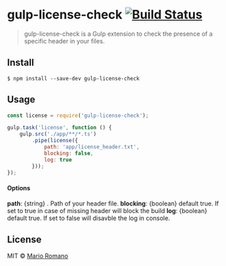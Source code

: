 # gulp-license-check [![Build Status](https://travis-ci.org/magemello/gulp-license-check.svg?branch=master)](https://travis-ci.org/magemello/gulp-license-check)

> gulp-license-check is a Gulp extension to check the presence of a specific header in your files.


## Install

```
$ npm install --save-dev gulp-license-check
```


## Usage

```js
const license = require('gulp-license-check');

gulp.task('license', function () {
    gulp.src('./app/**/*.ts')
        .pipe(license({
            path: 'app/license_header.txt',
            blocking: false,
            log: true
        }));
});
```

#### Options

**path**: {string} . Path of your header file.
**blocking**: {boolean} default true. If set to true in case of missing header will block the build
**log**: {boolean} default true. If set to false will disavble the log in console. 

## License

MIT © [Mario Romano](http://magemello.github.io/)
